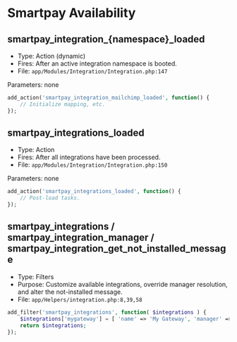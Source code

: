 # Smartpay Availability
## smartpay_integration_{namespace}_loaded

- Type: Action (dynamic)
- Fires: After an active integration namespace is booted.
- File: `app/Modules/Integration/Integration.php:147`

Parameters: none

```php
add_action('smartpay_integration_mailchimp_loaded', function() {
    // Initialize mapping, etc.
});
```

## smartpay_integrations_loaded

- Type: Action
- Fires: After all integrations have been processed.
- File: `app/Modules/Integration/Integration.php:150`

Parameters: none

```php
add_action('smartpay_integrations_loaded', function() {
    // Post-load tasks.
});
```

<!-- Filter Hooks -->

## smartpay_integrations / smartpay_integration_manager / smartpay_integration_get_not_installed_message

- Type: Filters
- Purpose: Customize available integrations, override manager resolution, and alter the not-installed message.
- File: `app/Helpers/integration.php:8,39,58`

```php
add_filter('smartpay_integrations', function( $integrations ) {
    $integrations['mygateway'] = [ 'name' => 'My Gateway', 'manager' => My\Gateway::class, 'type' => 'pro', 'categories' => ['Payment Gateway'] ];
    return $integrations;
});
```
